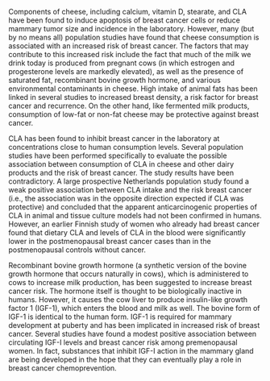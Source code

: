 

Components of cheese, including calcium, vitamin D, stearate, and CLA have been found to induce apoptosis of breast cancer cells or reduce mammary tumor size and incidence in the laboratory. However, many (but by no means all) population studies have found that cheese consumption is associated with an increased risk of breast cancer. The factors that may contribute to this increased risk include the fact that much of the milk we drink today is produced from pregnant cows (in which estrogen and progesterone levels are markedly elevated), as well as the presence of saturated fat, recombinant bovine growth hormone, and various environmental contaminants in cheese. High intake of animal fats has been linked in several studies to increased breast density, a risk factor for breast cancer and recurrence. On the other hand, like fermented milk products, consumption of low-fat or non-fat cheese may be protective against breast cancer.



CLA has been found to inhibit breast cancer in the laboratory at concentrations close to human consumption levels. Several population studies have been performed specifically to evaluate the possible association between consumption of CLA in cheese and other dairy products and the risk of breast cancer. The study results have been contradictory. A large prospective Netherlands population study found a weak positive association between CLA intake and the risk breast cancer (i.e., the association was in the opposite direction expected if CLA was protective) and concluded that the apparent anticarcinogenic properties of CLA in animal and tissue culture models had not been confirmed in humans. However, an earlier Finnish study of women who already had breast cancer found that dietary CLA and levels of CLA in the blood were significantly lower in the postmenopausal breast cancer cases than in the postmenopausal controls without cancer.



Recombinant bovine growth hormone (a synthetic version of the bovine growth hormone that occurs naturally in cows), which is administered to cows to increase milk production, has been suggested to increase breast cancer risk. The hormone itself is thought to be biologically inactive in humans. However, it causes the cow liver to produce insulin-like growth factor 1 (IGF-1), which enters the blood and milk as well. The bovine form of IGF-1 is identical to the human form. IGF-1 is required for mammary development at puberty and has been implicated in increased risk of breast cancer. Several studies have found a modest positive association between circulating IGF-I levels and breast cancer risk among premenopausal women. In fact, substances that inhibit IGF-I action in the mammary gland are being developed in the hope that they can eventually play a role in breast cancer chemoprevention.


